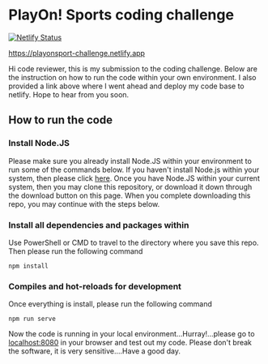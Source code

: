 # PlayOn! Sports coding challenge


[![Netlify Status](https://api.netlify.com/api/v1/badges/58ee901c-2394-47c1-923f-b4b2ff122511/deploy-status)](https://app.netlify.com/sites/playonsport-challenge/deploys)

<https://playonsport-challenge.netlify.app>

Hi code reviewer, this is my submission to the coding challenge. Below are the instruction on how to run the code within your own environment. I also provided a link above where I went ahead and deploy my code base to netlify. Hope to hear from you soon.

## How to run the code

### Install Node.JS
Please make sure you already install Node.JS within your environment to run some of the commands below. If you haven't install Node.js within your system, then please click [here](https://nodejs.org/en/). Once you have Node.JS within your current system, then you may clone this repository, or download it down through the download button on this page. When you complete downloading this repo, you may continue with the steps below.

### Install all dependencies and packages within

Use PowerShell or CMD to travel to the directory where you save this repo. Then please run the following command
```
npm install
```

### Compiles and hot-reloads for development

Once everything is install, please run the following command
```
npm run serve
```
Now the code is running in your local environment...Hurray!...please go to <localhost:8080> in your browser and test out my code. Please don't break the software, it is very sensitive....Have a good day.
